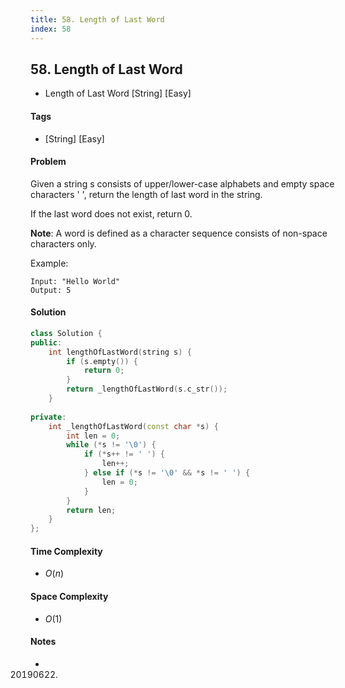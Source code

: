 ```yaml
---
title: 58. Length of Last Word
index: 58
---
```


## 58. Length of Last Word
- Length of Last Word [String] [Easy]

#### Tags
- [String] [Easy]

#### Problem
Given a string s consists of upper/lower-case alphabets and empty space characters ' ', return the length of last word in the string.

If the last word does not exist, return 0.

**Note**: A word is defined as a character sequence consists of non-space characters only.

Example:

    Input: "Hello World"
    Output: 5

#### Solution
``` C++
class Solution {
public:
    int lengthOfLastWord(string s) {
        if (s.empty()) {
            return 0;
        }
        return _lengthOfLastWord(s.c_str());
    }
    
private:
    int _lengthOfLastWord(const char *s) {
        int len = 0;
        while (*s != '\0') {
            if (*s++ != ' ') {
                len++;
            } else if (*s != '\0' && *s != ' ') {
                len = 0;
            }
        }
        return len;
    }
};
```

#### Time Complexity
- $O(n)$

#### Space Complexity
- $O(1)$

#### Notes
- 20190622.
